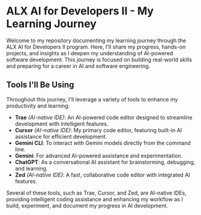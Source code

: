 # ALX AI for Developers II - My Learning Journey

Welcome to my repository documenting my learning journey through the ALX AI for Developers II program. Here, I'll share my progress, hands-on projects, and insights as I deepen my understanding of AI-powered software development. This journey is focused on building real-world skills and preparing for a career in AI and software engineering.
## Tools I'll Be Using

Throughout this journey, I'll leverage a variety of tools to enhance my productivity and learning:

- **Trae** *(AI-native IDE)*: An AI-powered code editor designed to streamline development with intelligent features.
- **Cursor** *(AI-native IDE)*: My primary code editor, featuring built-in AI assistance for efficient development.
- **Gemini CLI**: To interact with Gemini models directly from the command line.
- **Gemini**: For advanced AI-powered assistance and experimentation.
- **ChatGPT**: As a conversational AI assistant for brainstorming, debugging, and learning.
- **Zed** *(AI-native IDE)*: A fast, collaborative code editor with integrated AI features.

Several of these tools, such as Trae, Cursor, and Zed, are AI-native IDEs, providing intelligent coding assistance and enhancing my workflow as I build, experiment, and document my progress in AI development.


